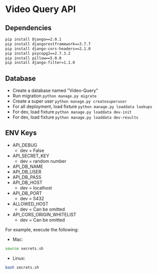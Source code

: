 # Video Query API

## Dependencies

```bash
pip install Django==2.0.1
pip install djangorestframework==3.7.7
pip install django-cors-headers==2.1.0
pip install psycopg2==2.7.3.2
pip install pillow==5.0.0
pip install django-filter=1.1.0
```

## Database

- Create a database named "Video-Query"
- Run migration `python manage.py migrate`
- Create a super user `python manage.py createsuperuser`
- For all deployment, load fixture `python manage.py loaddata lookups`
- For dev, load fixture `python manage.py loaddata dev-init`
- For dev, load fixture `python manage.py loaddata dev-results`

## ENV Keys

- API_DEBUG
  - dev = False
- API_SECRET_KEY
  - dev = random number
- API_DB_NAME
- API_DB_USER
- API_DB_PASS
- API_DB_HOST
  - dev = localhost
- API_DB_PORT
  - dev = 5432
- ALLOWED_HOST
  - dev = Can be omitted
- API_CORS_ORIGIN_WHITELIST
  - dev = Can be omitted

For example, execute the following:
  - Mac: 
  ```bash
  source secrets.sh
  ```
  - Linux: 
  ```bash
  bash secrets.sh
  ```
